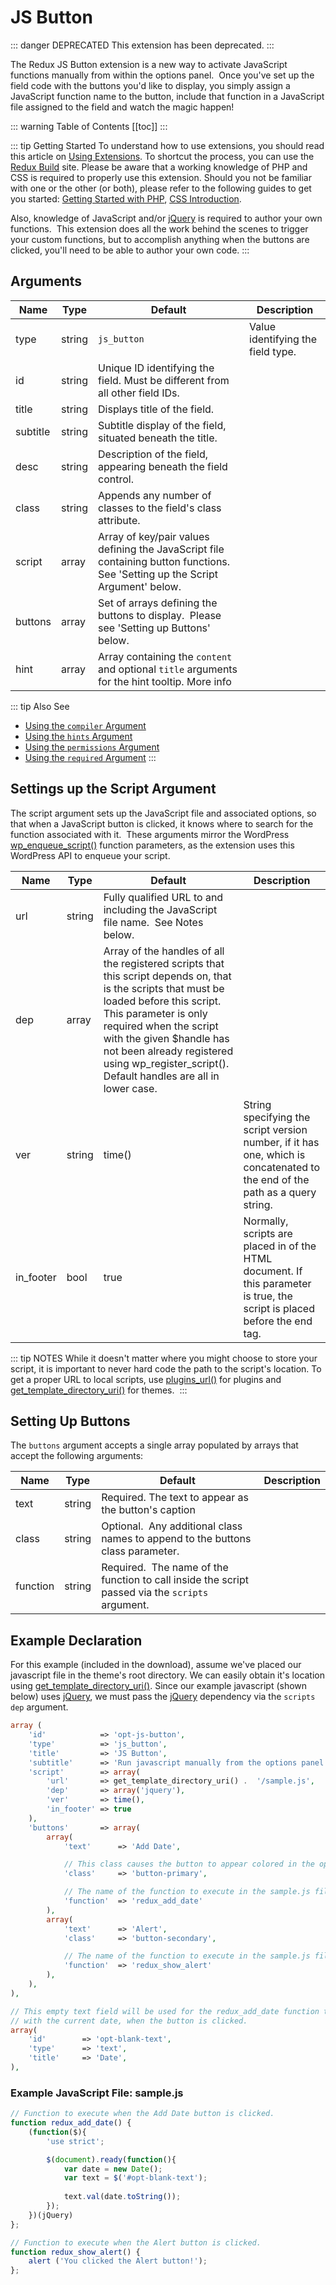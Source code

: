 # JS Button <Badge text="field" type="warn"/>

::: danger DEPRECATED
This extension has been deprecated.
:::

The Redux JS Button extension is a new way to activate JavaScript functions manually from within the options panel.  Once 
you've set up the field code with the buttons you'd like to display, you simply assign a JavaScript function name to the 
button, include that function in a JavaScript file assigned to the field and watch the magic happen!

::: warning Table of Contents
[[toc]]
:::

::: tip Getting Started
To understand how to use extensions, you should read this article on [Using Extensions](../guides/basics-using-extensions.md).
 To shortcut the process, you can use the [Redux Build](http://build.redux.io/) site. Please be aware that a working 
 knowledge of PHP and CSS is required to properly use this extension. Should you not be familiar with one or the other 
 (or both), please refer to the following guides to get you started: 
 [Getting Started with PHP](http://www.php.net/manual/en/tutorial.php), 
 [CSS Introduction](http://www.w3schools.com/css/css_intro.asp).
 
 Also, knowledge of JavaScript and/or [jQuery](https://jquery.com/) is required to author your own functions.  This 
 extension does all the work behind the scenes to trigger your custom functions, but to accomplish anything when the 
 buttons are clicked, you'll need to be able to author your own code.
:::


## Arguments
|Name|Type|Default|Description|
|--- |--- |--- |--- |
|type|string|`js_button`|Value identifying the field type.|
|id|string|Unique ID identifying the field. Must be different from all other field IDs.|
|title|string|Displays title of the field.|
|subtitle|string|Subtitle display of the field, situated beneath the title.|
|desc|string|Description of the field, appearing beneath the field control.|
|class|string|Appends any number of classes to the field's class attribute.|
|script|array|Array of key/pair values defining the JavaScript file containing button functions.  See 'Setting up the Script Argument' below.|
|buttons|array|Set of arrays defining the buttons to display.  Please see 'Setting up Buttons' below.|
|hint|array|Array containing the `content` and optional `title` arguments for the hint tooltip. More info|

::: tip Also See
- [Using the `compiler` Argument](../configuration/argument-compiler.md)
- [Using the `hints` Argument](../configuration/argument-hints.md)
- [Using the `permissions` Argument](../configuration/argument-permissions.md)
- [Using the `required` Argument](../configuration/argument-required.md)
:::

## Settings up the Script Argument
The script argument sets up the JavaScript file and associated options, so that when a JavaScript button is clicked, it 
knows where to search for the function associated with it.  These arguments mirror the WordPress [wp_enqueue_script()](http://codex.wordpress.org/Function_Reference/wp_enqueue_script) 
function parameters, as the extension uses this WordPress API to enqueue your script.

|Name|Type|Default|Description|
|--- |--- |--- |--- |
|url|string|Fully qualified URL to and including the JavaScript file name.  See Notes below.|
|dep|array|Array of the handles of all the registered scripts that this script depends on, that is the scripts that must be loaded before this script. This parameter is only required when the script with the given $handle has not been already registered using wp_register_script(). Default handles are all in lower case.|
|ver|string|time()|String specifying the script version number, if it has one, which is concatenated to the end of the path as a query string.|
|in_footer|bool|true|Normally, scripts are placed in  of the HTML document. If this parameter is true, the script is placed before the  end tag.|

::: tip NOTES
While it doesn't matter where you might choose to store your script, it is important to never hard code the path to the 
script's location. To get a proper URL to local scripts, use [plugins_url()](http://codex.wordpress.org/Function_Reference/plugins_url) 
for plugins and [get_template_directory_uri()](http://codex.wordpress.org/Function_Reference/get_template_directory_uri) 
for themes. 
:::

## Setting Up Buttons
The `buttons` argument accepts a single array populated by arrays that accept the following arguments:

|Name|Type|Default|Description|
|--- |--- |--- |--- |
|text|string|Required. The text to appear as the button's caption|
|class|string|Optional.  Any additional class names to append to the buttons class parameter.|
|function|string|Required.  The name of the function to call inside the script passed via the `scripts` argument.|


## Example Declaration
For this example (included in the download), assume we've placed our javascript file in the theme's root directory. We 
can easily obtain it's location using [get_template_directory_uri()](https://developer.wordpress.org/reference/functions/get_template_directory_uri/). 
Since our example javascript (shown below) uses [jQuery](https://jquery.com/), we must pass the [jQuery](https://jquery.com/) 
dependency via the `scripts` `dep` argument.

```php
array (
    'id'            => 'opt-js-button',
    'type'          => 'js_button',
    'title'         => 'JS Button',
    'subtitle'      => 'Run javascript manually from the options panel.',
    'script'        => array(
        'url'       => get_template_directory_uri() .  '/sample.js',
        'dep'       => array('jquery'),
        'ver'       => time(),
        'in_footer' => true
    ),
    'buttons'       => array(
        array(
            'text'      => 'Add Date',

            // This class causes the button to appear colored in the options panel
            'class'     => 'button-primary',

            // The name of the function to execute in the sample.js file
            'function'  => 'redux_add_date'
        ),
        array(
            'text'      => 'Alert',
            'class'     => 'button-secondary',

            // The name of the function to execute in the sample.js file
            'function'  => 'redux_show_alert'
        ),
    ),
),

// This empty text field will be used for the redux_add_date function to fill out 
// with the current date, when the button is clicked.
array(
    'id'        => 'opt-blank-text',
    'type'      => 'text',
    'title'     => 'Date',
),
```

### Example JavaScript File: sample.js

```javascript
// Function to execute when the Add Date button is clicked.
function redux_add_date() {
    (function($){
        'use strict';

        $(document).ready(function(){
            var date = new Date();
            var text = $('#opt-blank-text');
            
            text.val(date.toString());
        });    
    })(jQuery)    
};

// Function to execute when the Alert button is clicked.
function redux_show_alert() {
    alert ('You clicked the Alert button!');
};
```

